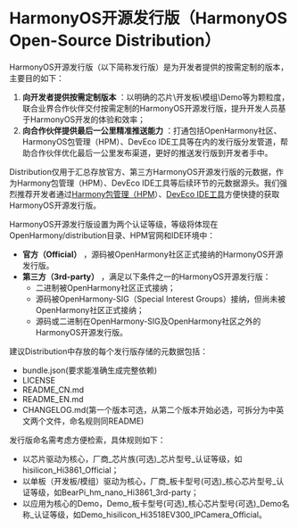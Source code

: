 # HarmonyOS开源发行版（HarmonyOS Open-Source Distribution）

HarmonyOS开源发行版（以下简称发行版）是为开发者提供的按需定制的版本，主要目的如下：
1. **向开发者提供按需定制版本** ：以明确的芯片\开发板\模组\Demo等为颗粒度，联合业界合作伙伴交付按需定制的HarmonyOS开源发行版，提升开发人员基于HarmonyOS开发的体验和效率；
2. **向合作伙伴提供最后一公里精准推送能力** ：打通包括OpenHarmony社区、HarmonyOS包管理（HPM）、DevEco IDE工具等在内的发行版分发管道，帮助合作伙伴优化最后一公里发布渠道，更好的推送发行版到开发者手中。
 
 
Distribution仅用于汇总存放官方、第三方HarmonyOS开源发行版的元数据，作为Harmony包管理（HPM）、DevEco IDE工具等后续环节的元数据源头。我们强烈推荐开发者通过[Harmony包管理（HPM](https://hpm.harmonyos.com/#/cn/home)）、[DevEco IDE工具](https://devecostudio.rnd.huawei.com/download/embedded-studio#download)方便快捷的获取HarmonyOS开源发行版。
  
  
HarmonyOS开源发行版设置为两个认证等级，等级将体现在OpenHarmony/distribution目录、HPM官网和IDE环境中：
-  **官方（Official）** ，源码被OpenHarmony社区正式接纳的HarmonyOS开源发行版。
-  **第三方（3rd-party）** ，满足以下条件之一的HarmonyOS开源发行版：
   - 二进制被OpenHarmony社区正式接纳；
   - 源码被OpenHarmony-SIG（Special Interest Groups）接纳，但尚未被OpenHarmony社区正式接纳；
   - 源码或二进制在OpenHarmony-SIG及OpenHarmony社区之外的HarmonyOS开源发行版。
  
  
建议Distribution中存放的每个发行版存储的元数据包括：
- bundle.json(要求能准确生成完整依赖)
- LICENSE
- README_CN.md
- README_EN.md
- CHANGELOG.md(第一个版本可选，从第二个版本开始必选，可拆分为中英文两个文件，命名规则同README)
  
  
发行版命名需考虑方便检索，具体规则如下：
- 以芯片驱动为核心，厂商_芯片族(可选)_芯片型号_认证等级，如hisilicon_Hi3861_Official；
- 以单板（开发板/模组）驱动为核心，厂商_板卡型号(可选)_核心芯片型号_认证等级，如BearPi_hm_nano_Hi3861_3rd-party；
- 以应用为核心的Demo，Demo_板卡型号(可选)_核心芯片型号(可选)_Demo名称_认证等级，如Demo_hisilicon_Hi3518EV300_IPCamera_Official。




